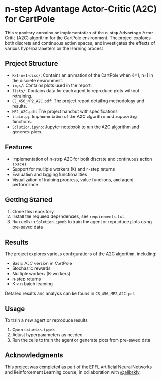 # n-step Advantage Actor-Critic (A2C) for CartPole

This repository contains an implementation of the n-step Advantage Actor-Critic (A2C) algorithm for the CartPole environment. The project explores both discrete and continuous action spaces, and investigates the effects of various hyperparameters on the learning process.

## Project Structure

- `K=1-n=1-disc/`: Contains an animation of the CartPole when K=1, n=1 in the discrete environment.
- `imgs/`: Contains plots used in the report.
- `lists/`: Contains data for each agent to reproduce plots without retraining.
- `CS_456_MP2_A2C.pdf`: The project report detailing methodology and results.
- `MP2_A2C.pdf`: The project handout with specifications.
- `train.py`: Implementation of the A2C algorithm and supporting functions.
- `Solution.ipynb`: Jupyter notebook to run the A2C algorithm and generate plots.

## Features

- Implementation of n-step A2C for both discrete and continuous action spaces
- Support for multiple workers (K) and n-step returns
- Evaluation and logging functionalities
- Visualization of training progress, value functions, and agent performance

## Getting Started

1. Clone this repository
2. Install the required dependencies, see `requirements.txt`.
3. Run cells in `Solution.ipynb` to train the agent or reproduce plots using pre-saved data

## Results

The project explores various configurations of the A2C algorithm, including:
- Basic A2C version in CartPole
- Stochastic rewards
- Multiple workers (K-workers)
- n-step returns
- K × n batch learning

Detailed results and analysis can be found in `CS_456_MP2_A2C.pdf`.

## Usage

To train a new agent or reproduce results:

1. Open `Solution.ipynb`
2. Adjust hyperparameters as needed
3. Run the cells to train the agent or generate plots from pre-saved data


## Acknowledgments

This project was completed as part of the EPFL Artificial Neural Networks and Reinforcement Learning course, in collaboration with [@alibakly](https://github.com/AliBakly).

